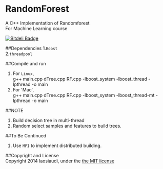 RandomForest
======

A C++ Implementation of Randomforest  
For Machine Learning course  



[![Bitdeli Badge](https://d2weczhvl823v0.cloudfront.net/laosiaudi/chat-js/trend.png)](https://bitdeli.com/free "Bitdeli Badge")


 
##Dependencies
 1.`Boost`  
 2.`threadpool`  

##Compile and run  
 1. For `Linux`,   
    g++ main.cpp dTree.cpp RF.cpp -lboost_system -lboost_thread -lpthread -o main
 2. For 'Mac',  
    g++ main.cpp dTree.cpp RF.cpp -lboost_system -lboost_thread-mt -lpthread -o main
    
        
   
##NOTE  
   1. Build decision tree in multi-thread 
   2. Random select samples and features to build trees. 


##To Be Continued  
1. Use `MPI` to implement distributed building.
  
##Copyright and License  
  Copyright 2014 laosiaudi, under the [the MIT license](https://github.com/laosiaudi/Chat-JS/blob/master/LICENSE)


